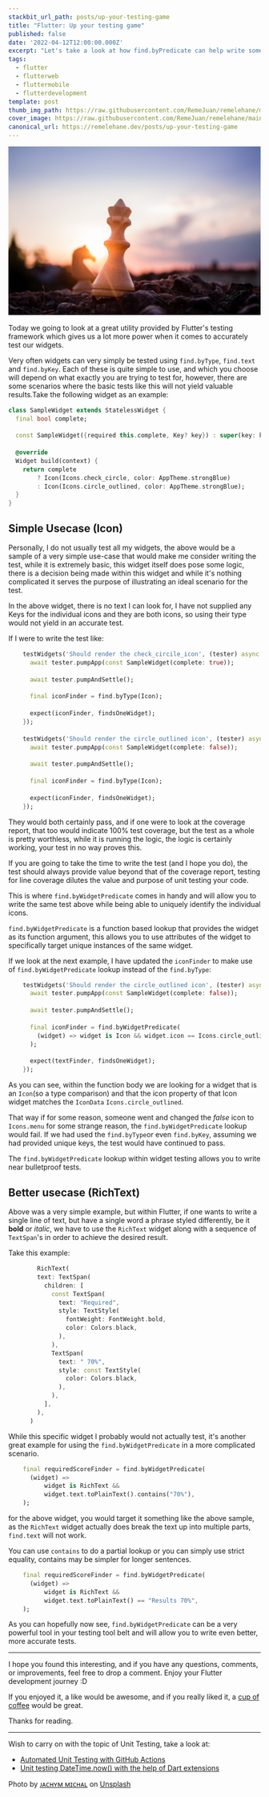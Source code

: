 ```yaml
---
stackbit_url_path: posts/up-your-testing-game
title: "Flutter: Up your testing game"
published: false
date: '2022-04-12T12:00:00.000Z'
excerpt: "Let's take a look at how find.byPredicate can help write some bulletporrf tests!"
tags:
  - flutter
  - flutterweb
  - fluttermobile
  - flutterdevelopment
template: post
thumb_img_path: https://raw.githubusercontent.com/RemeJuan/remelehane/main/2022/07/upgit_20220728_1658994945.jpg
cover_image: https://raw.githubusercontent.com/RemeJuan/remelehane/main/2022/07/upgit_20220728_1658994945.jpg
canonical_url: https://remelehane.dev/posts/up-your-testing-game
---
```


![jachymmichal-oVWilf8znF8-unsplash](https://raw.githubusercontent.com/RemeJuan/remelehane/main/2022/07/upgit_20220728_1658994945.jpg)

Today we going to look at a great utility provided by Flutter's testing framework which gives us a lot more power when it comes to accurately test our widgets.

Very often widgets can very simply be tested using `find.byType`, `find.text` and `find.byKey`. Each of these is quite simple to use, and which you choose will depend on what exactly you are trying to test for, however, there are some scenarios where the basic tests like this will not yield valuable results.Take the following widget as an example:

```dart
class SampleWidget extends StatelessWidget {
  final bool complete;
  
  const SampleWidget({required this.complete, Key? key}) : super(key: key);

  @override
  Widget build(context) {
    return complete
        ? Icon(Icons.check_circle, color: AppTheme.strongBlue)
        : Icon(Icons.circle_outlined, color: AppTheme.strongBlue);
  }
}
```

## Simple Usecase (Icon)

Personally, I do not usually test all my widgets, the above would be a sample of a very simple use-case that would make me consider writing the test, while it is extremely basic, this widget itself does pose some logic, there is a decision being made within this widget and while it's nothing complicated it serves the purpose of illustrating an ideal scenario for the test.

In the above widget, there is no text I can look for, I have not supplied any Keys for the individual icons and they are both icons, so using their type would not yield in an accurate test.

If I were to write the test like:

```dart
    testWidgets('Should render the check_circile_icon', (tester) async {
      await tester.pumpApp(const SampleWidget(complete: true));
      
      await tester.pumpAndSettle();

      final iconFinder = find.byType(Icon);

      expect(iconFinder, findsOneWidget);
    });

    testWidgets('Should render the circle_outlined icon', (tester) async {
      await tester.pumpApp(const SampleWidget(complete: false));
      
      await tester.pumpAndSettle();

      final iconFinder = find.byType(Icon);

      expect(iconFinder, findsOneWidget);
    });
```

They would both certainly pass, and if one were to look at the coverage report, that too would indicate 100% test coverage, but the test as a whole is pretty worthless, while it is running the logic, the logic is certainly working, your test in no way proves this.

If you are going to take the time to write the test (and I hope you do), the test should always provide value beyond that of the coverage report, testing for line coverage dilutes the value and purpose of unit testing your code.

This is where `find.byWidgetPredicate` comes in handy and will allow you to write the same test above while being able to uniquely identify the individual icons.

`find.byWidgetPredicate` is a function based lookup that provides the widget as its function argument, this allows you to use attributes of the widget to specifically target unique instances of the same widget.

If we look at the next example, I have updated the `iconFinder` to make use of `find.byWidgetPredicate` lookup instead of the `find.byType`:

```dart
    testWidgets('Should render the circle_outlined icon', (tester) async {
      await tester.pumpApp(const SampleWidget(complete: false));
      
      await tester.pumpAndSettle();

      final iconFinder = find.byWidgetPredicate(
        (widget) => widget is Icon && widget.icon == Icons.circle_outlined,
      );

      expect(textFinder, findsOneWidget);
    });
```

As you can see, within the function body we are looking for a widget that is an `Icon`(so a type comparison) and that the icon property of that Icon widget matches the `IconData` `Icons.circle_outlined`.

That way if for some reason, someone went and changed the *false* icon to `Icons.menu` for some strange reason, the `find.byWidgetPredicate` lookup would fail. If we had used the `find.byType`or even `find.byKey`, assuming we had provided unique keys, the test would have continued to pass.

The `find.byWidgetPredicate` lookup within widget testing allows you to write near bulletproof tests.

## Better usecase (RichText)

Above was a very simple example, but within Flutter, if one wants to write a single line of text, but have a single word a phrase styled differently, be it **bold** or *italic*, we have to use the `RichText` widget along with a sequence of `TextSpan`'s in order to achieve the desired result.

Take this example:

```dart
		RichText(
        text: TextSpan(
          children: [
            const TextSpan(
              text: "Required",
              style: TextStyle(
                fontWeight: FontWeight.bold,
                color: Colors.black,
              ),
            ),
            TextSpan(
              text: " 70%",
              style: const TextStyle(
                color: Colors.black,
              ),
            ),
          ],
        ),
      )
```

While this specific widget I probably would not actually test, it's another great example for using the `find.byWidgetPredicate` in a more complicated scenario.

```dart
    final requiredScoreFinder = find.byWidgetPredicate(
      (widget) =>
          widget is RichText &&
          widget.text.toPlainText().contains("70%"),
    );
```

for the above widget, you would target it something like the above sample, as the `RichText` widget actually does break the text up into multiple parts, `find.text` will not work.

You can use `contains` to do a partial lookup or you can simply use strict equality, contains may be simpler for longer sentences.

```dart
    final requiredScoreFinder = find.byWidgetPredicate(
      (widget) =>
          widget is RichText &&
          widget.text.toPlainText() == "Results 70%",
    );
```

As you can hopefully now see, `find.byWidgetPredicate` can be a very powerful tool in your testing tool belt and will allow you to write even better, more accurate tests.

****

I hope you found this interesting, and if you have any questions, comments, or improvements, feel free to drop a comment. Enjoy your Flutter development journey :D

If you enjoyed it, a like would be awesome, and if you really liked it, a [cup of coffee](https://www.buymeacoffee.com/remelehane) would be great.

Thanks for reading.

****

Wish to carry on with the topic of Unit Testing, take a look at:

- [Automated Unit Testing with GitHub Actions](https://remelehane.dev/posts/automated-unit-testing-with-github-actions/)
- [Unit testing DateTime.now() with the help of Dart extensions](https://remelehane.dev/posts/unit-testing-dattimenow-with-the-help-of-dart-extensions/)

Photo by [ᴊᴀᴄʜʏᴍ ᴍɪᴄʜᴀʟ](https://unsplash.com/@jachymmichal?utm_source=unsplash&utm_medium=referral&utm_content=creditCopyText) on [Unsplash](https://unsplash.com/s/photos/chess?utm_source=unsplash&utm_medium=referral&utm_content=creditCopyText)